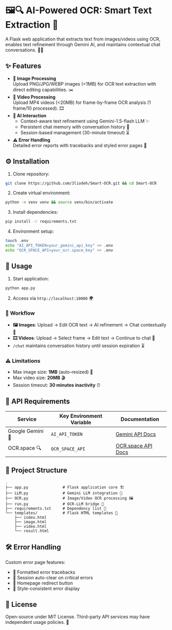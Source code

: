 # 🖼️🔍 AI-Powered OCR: Smart Text Extraction 🚀

A Flask web application that extracts text from images/videos using OCR, enables text refinement through Gemini AI, and maintains contextual chat conversations. 🤖💬

## ✨ Features

- **📸 Image Processing**  
  Upload PNG/JPG/WEBP images (<1MB) for OCR text extraction with direct editing capabilities. ✂️
- **🎥 Video Processing**  
  Upload MP4 videos (<20MB) for frame-by-frame OCR analysis (1 frame/10 processed). 🎞️
- **🧠 AI Interaction**  
  - Context-aware text refinement using Gemini-1.5-flash LLM ✨
  - Persistent chat memory with conversation history 📜
  - Session-based management (30-minute timeout) ⏳
- **⚠️ Error Handling**  
  Detailed error reports with tracebacks and styled error pages 🎨

## ⚙️ Installation

1. Clone repository:
```bash
git clone https://github.com/3liodeh/Smart-OCR.git && cd Smart-OCR
```

2. Create virtual environment:
```bash
python -m venv venv && source venv/bin/activate
```

3. Install dependencies:
```bash
pip install -r requirements.txt
```

4. Environment setup:
```bash
touch .env
echo "AI_API_TOKEN=your_gemini_api_key" >> .env
echo "OCR_SPACE_API=your_ocr.space_key" >> .env
```

## 🚀 Usage

1. Start application:
```bash
python app.py
```

2. Access via `http://localhost:10000` 🌍

### 🔄 **Workflow**
- **🖼️ Images**: Upload → Edit OCR text → AI refinement → Chat contextually 💬
- **🎞️ Videos**: Upload → Select frame → Edit text → Continue to chat 📝
- `/chat` maintains conversation history until session expiration ⏳

### ⚠️ **Limitations**
- Max image size: **1MB** (auto-resized) 📏
- Max video size: **20MB** 🎬
- Session timeout: **30 minutes inactivity** ⏰

## 📡 API Requirements

| Service | Key Environment Variable | Documentation |
|---------|--------------------------|---------------|
| Google Gemini 🤖 | `AI_API_TOKEN` | [Gemini API Docs](https://ai.google.dev/) |
| OCR.space 🔍 | `OCR_SPACE_API` | [OCR.space API Docs](https://ocr.space/ocrapi) |

## 📂 Project Structure

```
.
├── app.py               # Flask application core 🏗️
├── LLM.py               # Gemini LLM integration 🤖
├── OCR.py               # Image/Video OCR processing 🖼️
├── run.py               # OCR-LLM bridge 🔗
├── requirements.txt     # Dependency list 📜
└── templates/           # Flask HTML templates 🎨
    ├── index.html
    ├── image.html
    ├── video.html
    └── result.html
```

## 🛠️ Error Handling

Custom error page features:
- 📝 Formatted error tracebacks
- 🧹 Session auto-clear on critical errors
- 🔄 Homepage redirect button
- 🎨 Style-consistent error display

## 📜 License

Open-source under MIT License. Third-party API services may have independent usage policies. 📖

